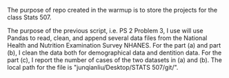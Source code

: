 The purpose of repo created in the warmup is to store the projects for the
class Stats 507. 

The purpose of the previous script, i.e. PS 2 Problem 3, I use will use
Pandas to read, clean, and append several data files from the National
Health and Nutrition Examination Survey NHANES. For the part (a) and 
part (b), I clean the data both for demographical data and dentition data.
For the part (c), I report the number of cases of the two datasets in (a)
and (b). The local path for the file is "junqianliu/Desktop/STATS 507/git/".

